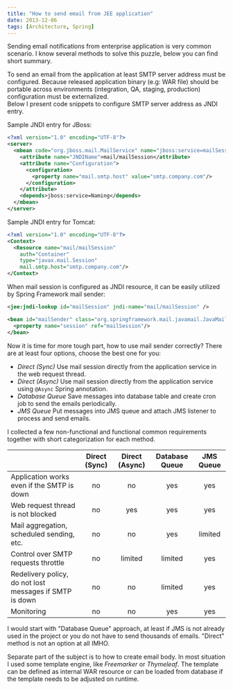 ```yaml
---
title: "How to send email from JEE application"
date: 2013-12-06
tags: [Architecture, Spring]
---
```


Sending email notifications from enterprise application is very common scenario. 
I know several methods to solve this puzzle, below you can find short summary.  
  
To send an email from the application at least SMTP server address must be configured. 
Because released application binary (e.g: WAR file) should be portable across environments (integration, QA, staging, 
production) configuration must be externalized.  
Below I present code snippets to configure SMTP server address as JNDI entry.  
  
Sample JNDI entry for JBoss:  

``` xml
<?xml version="1.0" encoding="UTF-8"?>  
<server>  
  <mbean code="org.jboss.mail.MailService" name="jboss:service=mailSession">  
    <attribute name="JNDIName">mail/mailSession</attribute>  
    <attribute name="Configuration">  
      <configuration>  
        <property name="mail.smtp.host" value="smtp.company.com"/>  
      </configuration>  
    </attribute>  
    <depends>jboss:service=Naming</depends>  
  </mbean>  
</server>  
```

Sample JNDI entry for Tomcat:

``` xml
<?xml version="1.0" encoding="UTF-8"?>  
<Context>  
  <Resource name="mail/mailSession"   
    auth="Container"   
    type="javax.mail.Session"   
    mail.smtp.host="smtp.company.com"/>      
</Context>  
```

When mail session is configured as JNDI resource, it can be easily utilized by Spring Framework mail sender:

``` xml
<jee:jndi-lookup id="mailSession" jndi-name="mail/mailSession" />

<bean id="mailSender" class="org.springframework.mail.javamail.JavaMailSenderImpl">  
  <property name="session" ref="mailSession"/>  
</bean>  
```

Now it is time for more tough part, how to use mail sender correctly? 
There are at least four options, choose the best one for you:  

* _Direct (Sync)_ Use mail session directly from the application service in the web request thread.
* _Direct (Async)_ Use mail session directly from the application service using `@Async` Spring annotation.
* _Database Queue_ Save messages into database table and create cron job to send the emails periodically.
* _JMS Queue_ Put messages into JMS queue and attach JMS listener to process and send emails.

I collected a few non-functional and functional common requirements together with short categorization for each method. 

|                                           |Direct (Sync)|Direct (Async)|Database Queue|JMS Queue
|-------------------------------------------|:-----------:|:------------:|:------------:|:-------:
|Application works even if the SMTP is down |no|no|yes|yes
|Web request thread is not blocked          |no|yes|yes|yes
|Mail aggregation, scheduled sending, etc.  |no|no|yes|limited
|Control over SMTP requests throttle        |no|limited|limited|yes
|Redelivery policy, do not lost messages if SMTP is down |no|no|limited|yes
|Monitoring                                 |no|no|yes|yes
  
I would start with "Database Queue" approach, at least if JMS is not already used in the project or you do not have to send thousands of emails. 
"Direct" method is not an option at all IMHO.  
  
Separate part of the subject is to how to create email body. In most situation
I used some template engine, like _Freemarker_ or _Thymeleaf_. The
template can be defined as internal WAR resource or can be loaded from
database if the template needs to be adjusted on runtime.
